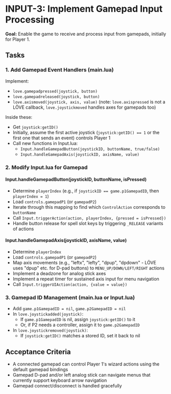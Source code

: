 # INPUT-3: Implement Gamepad Input Processing

**Goal:** Enable the game to receive and process input from gamepads, initially for Player 1.

## Tasks

### 1. Add Gamepad Event Handlers (main.lua)
Implement:
- `love.gamepadpressed(joystick, button)`
- `love.gamepadreleased(joystick, button)`  
- `love.axismoved(joystick, axis, value)` (note: `love.axispressed` is not a LÖVE callback, `love.joystickmoved` handles axes for gamepads too)

Inside these:
- Get `joystick:getID()`
- Initially, assume the first active joystick (`joystick:getID() == 1` or the first one that sends an event) controls Player 1
- Call new functions in Input.lua:
  - `Input.handleGamepadButton(joystickID, buttonName, true/false)`
  - `Input.handleGamepadAxis(joystickID, axisName, value)`

### 2. Modify Input.lua for Gamepad

#### Input.handleGamepadButton(joystickID, buttonName, isPressed)
- Determine `playerIndex` (e.g., if `joystickID == game.p1GamepadID`, then `playerIndex = 1`)
- Load `controls.gamepadP1` (or `gamepadP2`)
- Iterate through this mapping to find which `ControlAction` corresponds to `buttonName`
- Call `Input.triggerAction(action, playerIndex, {pressed = isPressed})`
- Handle button release for spell slot keys by triggering `_RELEASE` variants of actions

#### Input.handleGamepadAxis(joystickID, axisName, value)
- Determine `playerIndex`
- Load `controls.gamepadP1` (or `gamepadP2`)
- Map axis movements (e.g., "leftx", "lefty", "dpup", "dpdown" - LÖVE uses "dpup" etc. for D-pad buttons) to `MENU_UP/DOWN/LEFT/RIGHT` actions
- Implement a deadzone for analog stick axes
- Implement a repeat timer for sustained axis input for menu navigation
- Call `Input.triggerUIAction(action, {value = value})`

### 3. Gamepad ID Management (main.lua or Input.lua)
- Add `game.p1GamepadID = nil`, `game.p2GamepadID = nil`
- In `love.joystickadded(joystick)`:
  - If `game.p1GamepadID` is nil, assign `joystick:getID()` to it
  - Or, if P2 needs a controller, assign it to `game.p2GamepadID`
- In `love.joystickremoved(joystick)`:
  - If `joystick:getID()` matches a stored ID, set it back to nil

## Acceptance Criteria
- A connected gamepad can control Player 1's wizard actions using the default gamepad bindings
- Gamepad D-pad and/or left analog stick can navigate menus that currently support keyboard arrow navigation  
- Gamepad connect/disconnect is handled gracefully